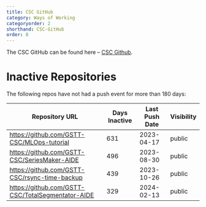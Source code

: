 ```yaml
---
title: CSC GitHub
category: Ways of Working
categoryorder: 2
shorthand: CSC-GitHub
order: 8
---
```


The CSC GitHub can be found here – <a href="https://github.com/GSTT-CSC/">CSC Github</a>.

# Inactive Repositories

The following repos have not had a push event for more than 180 days:

| Repository URL | Days Inactive | Last Push Date | Visibility |
| --- | --- | --- | --- |
| https://github.com/GSTT-CSC/MLOps-tutorial | 631 | 2023-04-17 | public |
| https://github.com/GSTT-CSC/SeriesMaker-AIDE | 496 | 2023-08-30 | public |
| https://github.com/GSTT-CSC/rsync-time-backup | 439 | 2023-10-26 | public |
| https://github.com/GSTT-CSC/TotalSegmentator-AIDE | 329 | 2024-02-13 | public |
